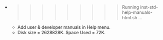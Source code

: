 * >>>>>>>>> Running inst-std-help-manuals-html.sh ...
  * Add user & developer manuals in Help menu.
  * Disk size = 2628828K. Space Used = 72K.
